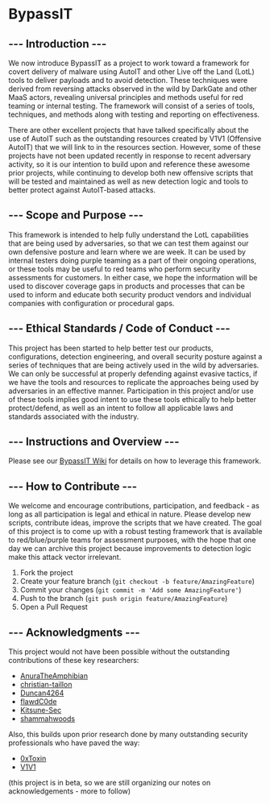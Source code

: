 # BypassIT

## --- Introduction ---

We now introduce BypassIT as a project to work toward a framework for covert delivery of malware using AutoIT and other Live off the Land (LotL) tools to deliver payloads and to avoid detection. These techniques were derived from reversing attacks observed in the wild by DarkGate and other MaaS actors, revealing universal principles and methods useful for red teaming or internal testing. The framework will consist of a series of tools, techniques, and methods along with testing and reporting on effectiveness.

There are other excellent projects that have talked specifically about the use of AutoIT such as the outstanding resources created by V1V1 (Offensive AutoIT) that we will link to in the resources section. However, some of these projects have not been updated recently in response to recent adversary activity, so it is our intention to build upon and reference these awesome prior projects, while continuing to develop both new offensive scripts that will be tested and maintained as well as new detection logic and tools to better protect against AutoIT-based attacks.  

## --- Scope and Purpose ---

This framework is intended to help fully understand the LotL capabilities that are being used by adversaries, so that we can test them against our own defensive posture and learn where we are week. It can be used by internal testers doing purple teaming as a part of their ongoing operations, or these tools may be useful to red teams who perform security assessments for customers. In either case, we hope the information will be used to discover coverage gaps in products and processes that can be used to inform and educate both security product vendors and individual companies with configuration or procedural gaps.

## --- Ethical Standards / Code of Conduct ---

This project has been started to help better test our products, configurations, detection engineering, and overall security posture against a series of techniques that are being actively used in the wild by adversaries. We can only be successful at properly defending against evasive tactics, if we have the tools and resources to replicate the approaches being used by adversaries in an effective manner. Participation in this project and/or use of these tools implies good intent to use these tools ethically to help better protect/defend, as well as an intent to follow all applicable laws and standards associated with the industry.

## --- Instructions and Overview ---

Please see our [BypassIT Wiki](https://github.com/CroodSolutions/BypassIT/wiki) for details on how to leverage this framework.


## --- How to Contribute ---

We welcome and encourage contributions, participation, and feedback - as long as all participation is legal and ethical in nature. Please develop new scripts, contribute ideas, improve the scripts that we have created. The goal of this project is to come up with a robust testing framework that is available to red/blue/purple teams for assessment purposes, with the hope that one day we can archive this project because improvements to detection logic make this attack vector irrelevant.

1. Fork the project
2. Create your feature branch (`git checkout -b feature/AmazingFeature`)
3. Commit your changes (`git commit -m 'Add some AmazingFeature'`)
4. Push to the branch (`git push origin feature/AmazingFeature`)
5. Open a Pull Request

## --- Acknowledgments ---

This project would not have been possible without the outstanding contributions of these key researchers:

- [AnuraTheAmphibian](https://github.com/AnuraTheAmphibian)
- [christian-taillon](https://github.com/christian-taillon)
- [Duncan4264](https://github.com/Duncan4264)
- [flawdC0de](https://github.com/flawdC0de)
- [Kitsune-Sec](https://github.com/Kitsune-Sec)
- [shammahwoods](https://github.com/shammahwoods)

Also, this builds upon prior research done by many outstanding security professionals who have paved the way:

- [0xToxin](https://0xtoxin.github.io/threat%20breakdown/DarkGate-Camapign-Analysis/)
- [V1V1](https://github.com/V1V1/OffensiveAutoIt?tab=readme-ov-file#setting-up-a-dev-environment)

(this project is in beta, so we are still organizing our notes on acknowledgements - more to follow)
